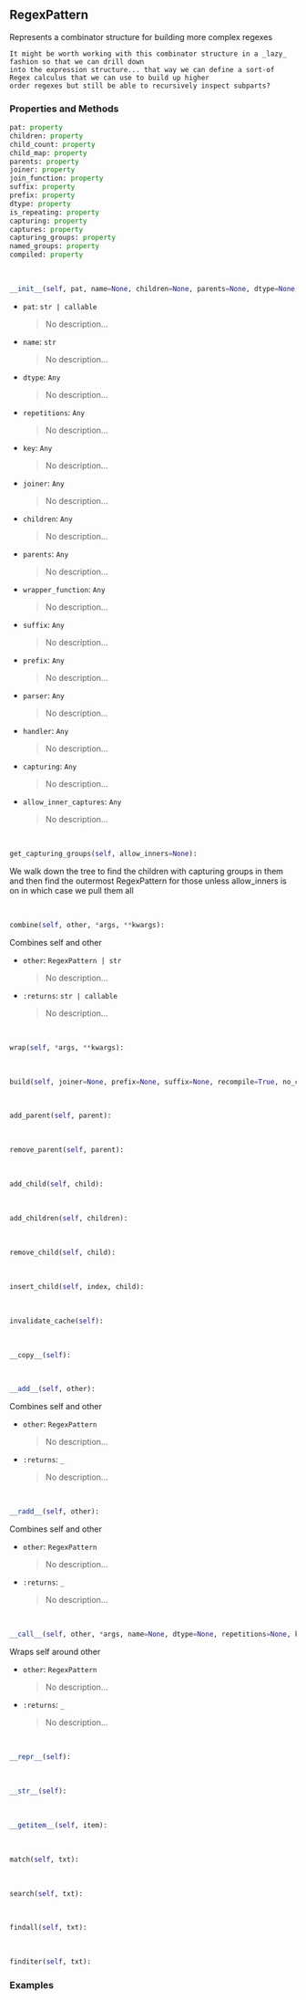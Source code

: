 ## <a id="McUtils.Parsers.RegexPatterns.RegexPattern">RegexPattern</a>
Represents a combinator structure for building more complex regexes

    It might be worth working with this combinator structure in a _lazy_ fashion so that we can drill down
    into the expression structure... that way we can define a sort-of Regex calculus that we can use to build up higher
    order regexes but still be able to recursively inspect subparts?

### Properties and Methods
```python
pat: property
children: property
child_count: property
child_map: property
parents: property
joiner: property
join_function: property
suffix: property
prefix: property
dtype: property
is_repeating: property
capturing: property
captures: property
capturing_groups: property
named_groups: property
compiled: property
```
<a id="McUtils.Parsers.RegexPatterns.RegexPattern.__init__">&nbsp;</a>
```python
__init__(self, pat, name=None, children=None, parents=None, dtype=None, repetitions=None, key=None, joiner='', join_function=None, wrapper_function=None, suffix=None, prefix=None, parser=None, handler=None, default_value=None, capturing=None, allow_inner_captures=False): 
```

- `pat`: `str | callable`
    >No description...
- `name`: `str`
    >No description...
- `dtype`: `Any`
    >No description...
- `repetitions`: `Any`
    >No description...
- `key`: `Any`
    >No description...
- `joiner`: `Any`
    >No description...
- `children`: `Any`
    >No description...
- `parents`: `Any`
    >No description...
- `wrapper_function`: `Any`
    >No description...
- `suffix`: `Any`
    >No description...
- `prefix`: `Any`
    >No description...
- `parser`: `Any`
    >No description...
- `handler`: `Any`
    >No description...
- `capturing`: `Any`
    >No description...
- `allow_inner_captures`: `Any`
    >No description...

<a id="McUtils.Parsers.RegexPatterns.RegexPattern.get_capturing_groups">&nbsp;</a>
```python
get_capturing_groups(self, allow_inners=None): 
```
We walk down the tree to find the children with capturing groups in them and
        then find the outermost RegexPattern for those unless allow_inners is on in which case we pull them all

<a id="McUtils.Parsers.RegexPatterns.RegexPattern.combine">&nbsp;</a>
```python
combine(self, other, *args, **kwargs): 
```
Combines self and other
- `other`: `RegexPattern | str`
    >No description...
- `:returns`: `str | callable`
    >No description...

<a id="McUtils.Parsers.RegexPatterns.RegexPattern.wrap">&nbsp;</a>
```python
wrap(self, *args, **kwargs): 
```

<a id="McUtils.Parsers.RegexPatterns.RegexPattern.build">&nbsp;</a>
```python
build(self, joiner=None, prefix=None, suffix=None, recompile=True, no_captures=False, verbose=False): 
```

<a id="McUtils.Parsers.RegexPatterns.RegexPattern.add_parent">&nbsp;</a>
```python
add_parent(self, parent): 
```

<a id="McUtils.Parsers.RegexPatterns.RegexPattern.remove_parent">&nbsp;</a>
```python
remove_parent(self, parent): 
```

<a id="McUtils.Parsers.RegexPatterns.RegexPattern.add_child">&nbsp;</a>
```python
add_child(self, child): 
```

<a id="McUtils.Parsers.RegexPatterns.RegexPattern.add_children">&nbsp;</a>
```python
add_children(self, children): 
```

<a id="McUtils.Parsers.RegexPatterns.RegexPattern.remove_child">&nbsp;</a>
```python
remove_child(self, child): 
```

<a id="McUtils.Parsers.RegexPatterns.RegexPattern.insert_child">&nbsp;</a>
```python
insert_child(self, index, child): 
```

<a id="McUtils.Parsers.RegexPatterns.RegexPattern.invalidate_cache">&nbsp;</a>
```python
invalidate_cache(self): 
```

<a id="McUtils.Parsers.RegexPatterns.RegexPattern.__copy__">&nbsp;</a>
```python
__copy__(self): 
```

<a id="McUtils.Parsers.RegexPatterns.RegexPattern.__add__">&nbsp;</a>
```python
__add__(self, other): 
```
Combines self and other
- `other`: `RegexPattern`
    >No description...
- `:returns`: `_`
    >No description...

<a id="McUtils.Parsers.RegexPatterns.RegexPattern.__radd__">&nbsp;</a>
```python
__radd__(self, other): 
```
Combines self and other
- `other`: `RegexPattern`
    >No description...
- `:returns`: `_`
    >No description...

<a id="McUtils.Parsers.RegexPatterns.RegexPattern.__call__">&nbsp;</a>
```python
__call__(self, other, *args, name=None, dtype=None, repetitions=None, key=None, joiner=None, join_function=None, wrap_function=None, suffix=None, prefix=None, multiline=None, parser=None, handler=None, capturing=None, default=None, allow_inner_captures=None, **kwargs): 
```
Wraps self around other
- `other`: `RegexPattern`
    >No description...
- `:returns`: `_`
    >No description...

<a id="McUtils.Parsers.RegexPatterns.RegexPattern.__repr__">&nbsp;</a>
```python
__repr__(self): 
```

<a id="McUtils.Parsers.RegexPatterns.RegexPattern.__str__">&nbsp;</a>
```python
__str__(self): 
```

<a id="McUtils.Parsers.RegexPatterns.RegexPattern.__getitem__">&nbsp;</a>
```python
__getitem__(self, item): 
```

<a id="McUtils.Parsers.RegexPatterns.RegexPattern.match">&nbsp;</a>
```python
match(self, txt): 
```

<a id="McUtils.Parsers.RegexPatterns.RegexPattern.search">&nbsp;</a>
```python
search(self, txt): 
```

<a id="McUtils.Parsers.RegexPatterns.RegexPattern.findall">&nbsp;</a>
```python
findall(self, txt): 
```

<a id="McUtils.Parsers.RegexPatterns.RegexPattern.finditer">&nbsp;</a>
```python
finditer(self, txt): 
```

### Examples
